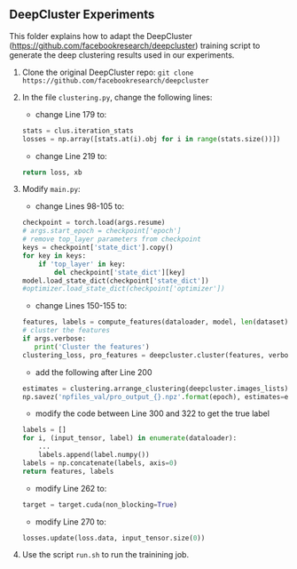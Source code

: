 ## DeepCluster Experiments
This folder explains how to adapt the DeepCluster (https://github.com/facebookresearch/deepcluster) training script to generate the deep clustering results used in our experiments.

1. Clone the original DeepCluster repo:
   `git clone https://github.com/facebookresearch/deepcluster`
2. In the file `clustering.py`, change the following lines:
   - change Line 179 to:
   ```python
   stats = clus.iteration_stats
   losses = np.array([stats.at(i).obj for i in range(stats.size())])
   ```   
   - change Line 219 to:
   ```python
   return loss, xb
   ```   
3. Modify `main.py`:
   - change Lines 98-105 to:
   ```python
   checkpoint = torch.load(args.resume)
   # args.start_epoch = checkpoint['epoch']
   # remove top_layer parameters from checkpoint
   keys = checkpoint['state_dict'].copy()
   for key in keys:
       if 'top_layer' in key:
           del checkpoint['state_dict'][key]
   model.load_state_dict(checkpoint['state_dict'])
   #optimizer.load_state_dict(checkpoint['optimizer'])
   ```

   - change Lines 150-155 to:
   ```python
   features, labels = compute_features(dataloader, model, len(dataset))
   # cluster the features
   if args.verbose:
      print('Cluster the features')
   clustering_loss, pro_features = deepcluster.cluster(features, verbose=args.verbose)

   ```

   - add the following after Line 200
   ```python
   estimates = clustering.arrange_clustering(deepcluster.images_lists)
   np.savez('npfiles_val/pro_output_{}.npz'.format(epoch), estimates=estimates, labels=labels, pro_features=pro_features)
   ```

   - modify the code between Line 300 and 322 to get the true label

   ```python
   labels = []
   for i, (input_tensor, label) in enumerate(dataloader):
       ...   
       labels.append(label.numpy())
   labels = np.concatenate(labels, axis=0)
   return features, labels

   ```

   - modify Line 262 to:
   ```python
   target = target.cuda(non_blocking=True)
   ```

   - modify Line 270 to:
   ```python
   losses.update(loss.data, input_tensor.size(0))
   ```

4. Use the script `run.sh` to run the trainining job.



